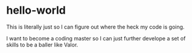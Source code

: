 # hello-world
This is literally just so I can figure out where the heck my code is going.

I want to become a coding master so I can just further develope a set of skills to be a baller like Valor.
